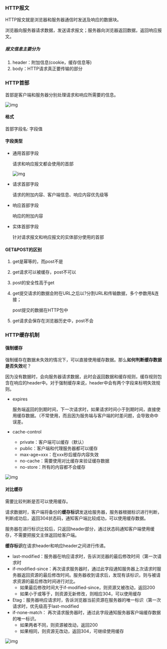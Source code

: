 

### HTTP报文

HTTP报文就是浏览器和服务器通信时发送及响应的数据块。

浏览器向服务器请求数据，发送请求报文；服务器向浏览器返回数据，返回响应报文。

##### 报文信息主要分为

1. header：附加信息(cookie，缓存信息等)
2. body：HTTP请求真正要传输的部分

### HTTP首部

首部是客户端和服务器分别处理请求和响应所需要的信息。

![img](https://images2015.cnblogs.com/blog/747969/201702/747969-20170217213700816-2042027085.png)

#### 格式

首部字段名: 字段值

#### 字段类型

* 通用首部字段

  请求和响应报文都会使用的首部

   ![img](https://images2015.cnblogs.com/blog/747969/201702/747969-20170217213940879-276855677.png)

* 请求首部字段

  请求的附加内容、客户端信息、响应内容优先级等

* 响应首部字段

  响应的附加内容

* 实体首部字段

  针对请求报文和响应报文的实体部分使用的首部



#### GET&POST的区别

1. get是幂等的，而post不是

2. get请求可以被缓存，post不可以

3. post的安全性高于get

4. get提交请求的数据会附在URL之后以?分割URL和传输数据，多个参数用&连接；

   post提交的数据在HTTP包中

5. get请求会保存在浏览器历史中，post不会

### HTTP缓存机制

#### 强制缓存

强制缓存在数据未失效的情况下，可以直接使用缓存数据。那么**如何判断缓存数据是否失效**呢？

因为没有数据时，会向服务器请求数据，此时会返回数据和缓存规则，缓存规则包含在响应的header中。对于强制缓存来说，header中会有两个字段来标明失效规则。

* expires

  服务端返回的到期时间，下一次请求时，如果请求时间小于到期时间，直接使用缓存数据。（不常使用，而且因为服务端与客户端的时差问题，会导致命中误差。

* cache-control

  * private：客户端可以缓存（默认）
  * public：客户端和代理服务器都可以缓存
  * max-age=xxx：在xxx秒后缓存内容失效
  * no-cache：需要使用对比缓存来验证缓存数据
  * no-store：所有的内容都不会缓存

![img](https://images2015.cnblogs.com/blog/632130/201702/632130-20170210135521072-1812985836.png)

#### 对比缓存

需要比较判断是否可以使用缓存。

请求数据时，客户端将备份的**缓存标识**发送给服务器，服务器根据标识进行判断，判断成功后，返回304状态码，通知客户端比较成功，可以使用缓存数据。

服务器在进行标识比较后，只返回header部分，通过状态码通知客户端使用缓存，不需要把报文主体返回给客户端。

**缓存标识**在请求header和响应header之间进行传递。

* last-modified：服务器在响应请求时，告诉浏览器的最后修改时间（第一次请求时
* if-modified-since：再次请求服务器时，通过此字段通知服务器上次请求时服务器返回资源的最后修改时间。服务器收到请求后，发现有该标识，则与被请求资源的最后修改时间进行对比。
  * 如果最后修改时间大于if-modified-since，则资源又被改动，返回200
  * 如果小于或等于，则资源无新修改，则相应304，可以使用缓存
* Etag：服务器响应请求时，告诉浏览器当前资源在服务器的唯一标识（第一次请求时，优先级高于last-modified
* if-none-match： 再次请求服务器时，通过此字段通知服务器客户端缓存数据的唯一标识。
  * 如果两者不同，则资源被改动，返回200
  * 如果相同，则资源无改动，返回304，可继续使用缓存

![img](https://images2015.cnblogs.com/blog/632130/201702/632130-20170210141716838-764535017.png)